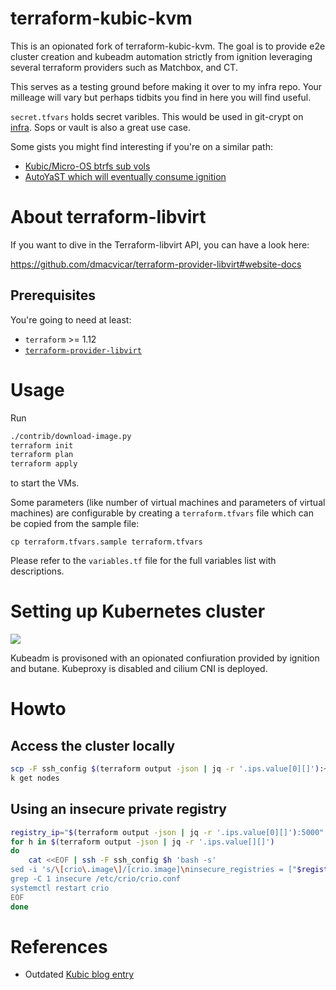 # terraform-kubic-kvm

This is an opionated fork of terraform-kubic-kvm. The goal is to provide e2e cluster creation and kubeadm automation strictly from ignition leveraging several terraform providers such as Matchbox, and CT.

This serves as a testing ground before making it over to my infra repo. Your milleage will vary but perhaps tidbits you find in here you will find useful.

`secret.tfvars` holds secret varibles. This would be used in git-crypt on [infra](github.com/anthr76/infra). Sops or vault is also a great use case.

Some gists you might find interesting if you're on a similar path:

* [Kubic/Micro-OS btrfs sub vols](https://gist.github.com/anthr76/739846a7303e1a7e9fd0990c56d139da)
* [AutoYaST which will eventually consume ignition](https://gist.github.com/anthr76/d06ee9ef7e791563597fba708aefdd48)

# About terraform-libvirt

If you want to dive in the Terraform-libvirt API, you can have a look here:

https://github.com/dmacvicar/terraform-provider-libvirt#website-docs

## Prerequisites

You're going to need at least:

* `terraform` >= 1.12
* [`terraform-provider-libvirt`](https://github.com/dmacvicar/terraform-provider-libvirt)


# Usage

Run 

```bash
./contrib/download-image.py
terraform init
terraform plan
terraform apply
```
    
to start the VMs.

Some parameters (like number of virtual machines and parameters of virtual
machines) are configurable by creating a `terraform.tfvars` file which can be
copied from the sample file:

```
cp terraform.tfvars.sample terraform.tfvars
```

Please refer to the `variables.tf` file for the full variables list with
descriptions.


# Setting up Kubernetes cluster

![](https://i.imgur.com/9ysUpJG.png)

Kubeadm is provisoned with an opionated confiuration provided by ignition and butane. Kubeproxy is disabled and cilium CNI is deployed.


# Howto

## Access the cluster locally

```bash
scp -F ssh_config $(terraform output -json | jq -r '.ips.value[0][]'):~/.kube/config ~/.kube/config
k get nodes
```
    
## Using an insecure private registry

```bash
registry_ip="$(terraform output -json | jq -r '.ips.value[0][]'):5000"  # or another IO
for h in $(terraform output -json | jq -r '.ips.value[][]')
do
    cat <<EOF | ssh -F ssh_config $h 'bash -s'
sed -i 's/\[crio\.image\]/[crio.image]\ninsecure_registries = ["$registry_ip"]/g' /etc/crio/crio.conf
grep -C 1 insecure /etc/crio/crio.conf
systemctl restart crio
EOF
done
 ```
 
# References

 * Outdated [Kubic blog entry](https://kubic.opensuse.org/blog/2018-08-20-kubeadm-intro/)
